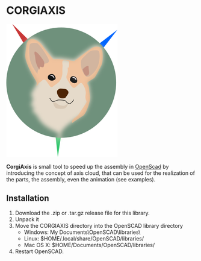 
CORGIAXIS
=========

![CorgiAxis](image/corgiAxis.png)

**CorgiAxis** is small tool to speed up the assembly in [OpenScad](https://openscad.org/) by introducing the concept of axis cloud, that can  be used for the realization of the parts, the assembly, even the animation (see examples).  



Installation 
------------

1. Download the .zip or .tar.gz release file for this library.
2. Unpack it
3. Move the CORGIAXIS directory into the OpenSCAD library directory
   - Windows: My Documents\OpenSCAD\libraries\
   - Linux: $HOME/.local/share/OpenSCAD/libraries/
   - Mac OS X: $HOME/Documents/OpenSCAD/libraries/
5. Restart OpenSCAD.




